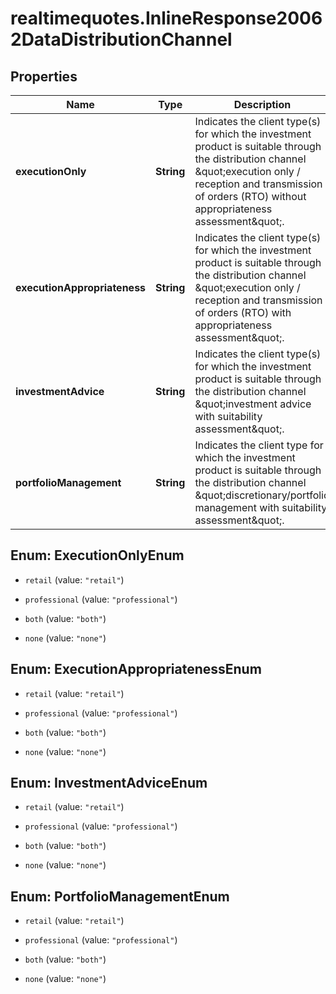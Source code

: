 # realtimequotes.InlineResponse20062DataDistributionChannel

## Properties

Name | Type | Description | Notes
------------ | ------------- | ------------- | -------------
**executionOnly** | **String** | Indicates the client type(s) for which the investment product is suitable through the distribution channel \&quot;execution only / reception and transmission of orders (RTO) without appropriateness assessment\&quot;. | [optional] 
**executionAppropriateness** | **String** | Indicates the client type(s) for which the investment product is suitable through the distribution channel \&quot;execution only / reception and transmission of orders (RTO) with appropriateness assessment\&quot;. | [optional] 
**investmentAdvice** | **String** | Indicates the client type(s) for which the investment product is suitable through the distribution channel \&quot;investment advice with suitability assessment\&quot;. | [optional] 
**portfolioManagement** | **String** | Indicates the client type for which the investment product is suitable through the distribution channel \&quot;discretionary/portfolio management with suitability assessment\&quot;. | [optional] 



## Enum: ExecutionOnlyEnum


* `retail` (value: `"retail"`)

* `professional` (value: `"professional"`)

* `both` (value: `"both"`)

* `none` (value: `"none"`)





## Enum: ExecutionAppropriatenessEnum


* `retail` (value: `"retail"`)

* `professional` (value: `"professional"`)

* `both` (value: `"both"`)

* `none` (value: `"none"`)





## Enum: InvestmentAdviceEnum


* `retail` (value: `"retail"`)

* `professional` (value: `"professional"`)

* `both` (value: `"both"`)

* `none` (value: `"none"`)





## Enum: PortfolioManagementEnum


* `retail` (value: `"retail"`)

* `professional` (value: `"professional"`)

* `both` (value: `"both"`)

* `none` (value: `"none"`)




